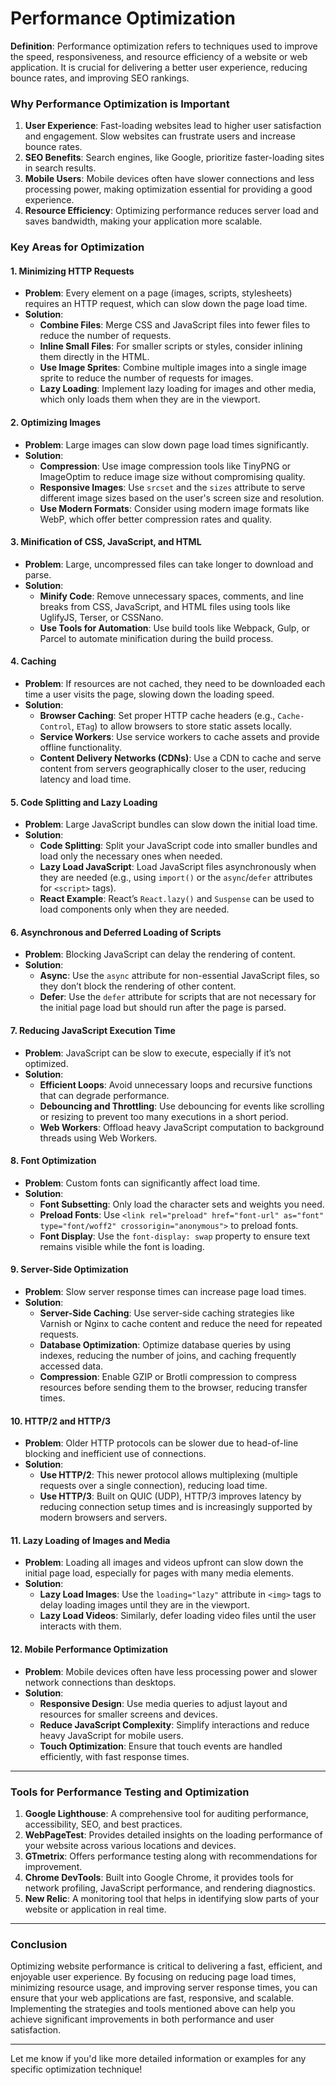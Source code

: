 # Performance Optimization

**Definition**: Performance optimization refers to techniques used to improve the speed, responsiveness, and resource efficiency of a website or web application. It is crucial for delivering a better user experience, reducing bounce rates, and improving SEO rankings.

### Why Performance Optimization is Important

1. **User Experience**: Fast-loading websites lead to higher user satisfaction and engagement. Slow websites can frustrate users and increase bounce rates.
2. **SEO Benefits**: Search engines, like Google, prioritize faster-loading sites in search results.
3. **Mobile Users**: Mobile devices often have slower connections and less processing power, making optimization essential for providing a good experience.
4. **Resource Efficiency**: Optimizing performance reduces server load and saves bandwidth, making your application more scalable.

### Key Areas for Optimization

#### 1. **Minimizing HTTP Requests**
   - **Problem**: Every element on a page (images, scripts, stylesheets) requires an HTTP request, which can slow down the page load time.
   - **Solution**: 
     - **Combine Files**: Merge CSS and JavaScript files into fewer files to reduce the number of requests.
     - **Inline Small Files**: For smaller scripts or styles, consider inlining them directly in the HTML.
     - **Use Image Sprites**: Combine multiple images into a single image sprite to reduce the number of requests for images.
     - **Lazy Loading**: Implement lazy loading for images and other media, which only loads them when they are in the viewport.

#### 2. **Optimizing Images**
   - **Problem**: Large images can slow down page load times significantly.
   - **Solution**:
     - **Compression**: Use image compression tools like TinyPNG or ImageOptim to reduce image size without compromising quality.
     - **Responsive Images**: Use `srcset` and the `sizes` attribute to serve different image sizes based on the user's screen size and resolution.
     - **Use Modern Formats**: Consider using modern image formats like WebP, which offer better compression rates and quality.

#### 3. **Minification of CSS, JavaScript, and HTML**
   - **Problem**: Large, uncompressed files can take longer to download and parse.
   - **Solution**:
     - **Minify Code**: Remove unnecessary spaces, comments, and line breaks from CSS, JavaScript, and HTML files using tools like UglifyJS, Terser, or CSSNano.
     - **Use Tools for Automation**: Use build tools like Webpack, Gulp, or Parcel to automate minification during the build process.

#### 4. **Caching**
   - **Problem**: If resources are not cached, they need to be downloaded each time a user visits the page, slowing down the loading speed.
   - **Solution**:
     - **Browser Caching**: Set proper HTTP cache headers (e.g., `Cache-Control`, `ETag`) to allow browsers to store static assets locally.
     - **Service Workers**: Use service workers to cache assets and provide offline functionality.
     - **Content Delivery Networks (CDNs)**: Use a CDN to cache and serve content from servers geographically closer to the user, reducing latency and load time.

#### 5. **Code Splitting and Lazy Loading**
   - **Problem**: Large JavaScript bundles can slow down the initial load time.
   - **Solution**:
     - **Code Splitting**: Split your JavaScript code into smaller bundles and load only the necessary ones when needed.
     - **Lazy Load JavaScript**: Load JavaScript files asynchronously when they are needed (e.g., using `import()` or the `async`/`defer` attributes for `<script>` tags).
     - **React Example**: React’s `React.lazy()` and `Suspense` can be used to load components only when they are needed.

#### 6. **Asynchronous and Deferred Loading of Scripts**
   - **Problem**: Blocking JavaScript can delay the rendering of content.
   - **Solution**:
     - **Async**: Use the `async` attribute for non-essential JavaScript files, so they don’t block the rendering of other content.
     - **Defer**: Use the `defer` attribute for scripts that are not necessary for the initial page load but should run after the page is parsed.

#### 7. **Reducing JavaScript Execution Time**
   - **Problem**: JavaScript can be slow to execute, especially if it’s not optimized.
   - **Solution**:
     - **Efficient Loops**: Avoid unnecessary loops and recursive functions that can degrade performance.
     - **Debouncing and Throttling**: Use debouncing for events like scrolling or resizing to prevent too many executions in a short period.
     - **Web Workers**: Offload heavy JavaScript computation to background threads using Web Workers.

#### 8. **Font Optimization**
   - **Problem**: Custom fonts can significantly affect load time.
   - **Solution**:
     - **Font Subsetting**: Only load the character sets and weights you need.
     - **Preload Fonts**: Use `<link rel="preload" href="font-url" as="font" type="font/woff2" crossorigin="anonymous">` to preload fonts.
     - **Font Display**: Use the `font-display: swap` property to ensure text remains visible while the font is loading.

#### 9. **Server-Side Optimization**
   - **Problem**: Slow server response times can increase page load times.
   - **Solution**:
     - **Server-Side Caching**: Use server-side caching strategies like Varnish or Nginx to cache content and reduce the need for repeated requests.
     - **Database Optimization**: Optimize database queries by using indexes, reducing the number of joins, and caching frequently accessed data.
     - **Compression**: Enable GZIP or Brotli compression to compress resources before sending them to the browser, reducing transfer times.

#### 10. **HTTP/2 and HTTP/3**
   - **Problem**: Older HTTP protocols can be slower due to head-of-line blocking and inefficient use of connections.
   - **Solution**:
     - **Use HTTP/2**: This newer protocol allows multiplexing (multiple requests over a single connection), reducing load time.
     - **Use HTTP/3**: Built on QUIC (UDP), HTTP/3 improves latency by reducing connection setup times and is increasingly supported by modern browsers and servers.

#### 11. **Lazy Loading of Images and Media**
   - **Problem**: Loading all images and videos upfront can slow down the initial page load, especially for pages with many media elements.
   - **Solution**:
     - **Lazy Load Images**: Use the `loading="lazy"` attribute in `<img>` tags to delay loading images until they are in the viewport.
     - **Lazy Load Videos**: Similarly, defer loading video files until the user interacts with them.

#### 12. **Mobile Performance Optimization**
   - **Problem**: Mobile devices often have less processing power and slower network connections than desktops.
   - **Solution**:
     - **Responsive Design**: Use media queries to adjust layout and resources for smaller screens and devices.
     - **Reduce JavaScript Complexity**: Simplify interactions and reduce heavy JavaScript for mobile users.
     - **Touch Optimization**: Ensure that touch events are handled efficiently, with fast response times.

---

### Tools for Performance Testing and Optimization

1. **Google Lighthouse**: A comprehensive tool for auditing performance, accessibility, SEO, and best practices.
2. **WebPageTest**: Provides detailed insights on the loading performance of your website across various locations and devices.
3. **GTmetrix**: Offers performance testing along with recommendations for improvement.
4. **Chrome DevTools**: Built into Google Chrome, it provides tools for network profiling, JavaScript performance, and rendering diagnostics.
5. **New Relic**: A monitoring tool that helps in identifying slow parts of your website or application in real time.

---

### Conclusion

Optimizing website performance is critical to delivering a fast, efficient, and enjoyable user experience. By focusing on reducing page load times, minimizing resource usage, and improving server response times, you can ensure that your web applications are fast, responsive, and scalable. Implementing the strategies and tools mentioned above can help you achieve significant improvements in both performance and user satisfaction.

--- 

Let me know if you'd like more detailed information or examples for any specific optimization technique!